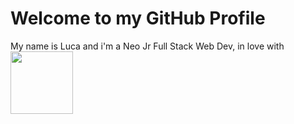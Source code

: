 # Welcome to my GitHub Profile

My name is Luca and i'm a Neo Jr Full Stack Web Dev, in love with <img src="https://upload.wikimedia.org/wikipedia/commons/thumb/9/95/Vue.js_Logo_2.svg/1024px-Vue.js_Logo_2.svg.png" width="100">


